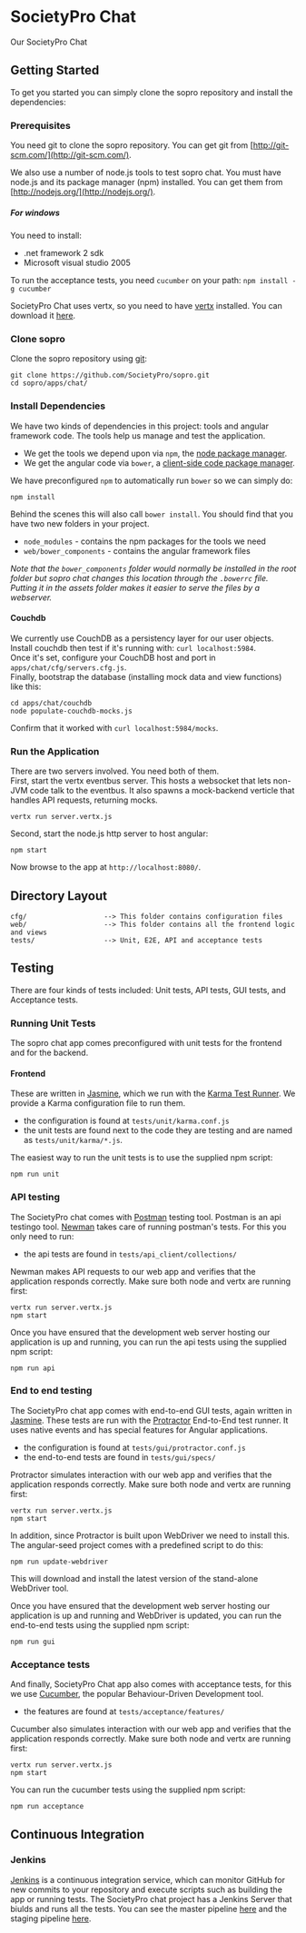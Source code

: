 # SocietyPro Chat

Our SocietyPro Chat


## Getting Started

To get you started you can simply clone the sopro repository and install the dependencies:

### Prerequisites

You need git to clone the sopro repository. You can get git from
[http://git-scm.com/](http://git-scm.com/).

We also use a number of node.js tools to test sopro chat. You must have node.js and
its package manager (npm) installed.  You can get them from [http://nodejs.org/](http://nodejs.org/).

##### For windows 
You need to install:
  * .net framework 2 sdk
  * Microsoft visual studio 2005



To run the acceptance tests, you need `cucumber` on your path: `npm install -g cucumber`

SocietyPro Chat uses vertx, so you need to have [vertx](http://vertx.io/) installed. You can download it [here](http://vertx.io/downloads.html). 

### Clone sopro

Clone the sopro repository using [git][git]:

```
git clone https://github.com/SocietyPro/sopro.git
cd sopro/apps/chat/
```

### Install Dependencies

We have two kinds of dependencies in this project: tools and angular framework code.  The tools help
us manage and test the application.

* We get the tools we depend upon via `npm`, the [node package manager][npm].
* We get the angular code via `bower`, a [client-side code package manager][bower].

We have preconfigured `npm` to automatically run `bower` so we can simply do:

```
npm install
```

Behind the scenes this will also call `bower install`.  You should find that you have two new
folders in your project.

* `node_modules` - contains the npm packages for the tools we need
* `web/bower_components` - contains the angular framework files

*Note that the `bower_components` folder would normally be installed in the root folder but
sopro chat changes this location through the `.bowerrc` file.  Putting it in the assets folder makes
it easier to serve the files by a webserver.*


#### Couchdb
We currently use CouchDB as a persistency layer for our user objects.  
Install couchdb then test if it's running with: `curl localhost:5984`.  
Once it's set, configure your CouchDB host and port in `apps/chat/cfg/servers.cfg.js`.  
Finally, bootstrap the database (installing mock data and view functions) like this:

```
cd apps/chat/couchdb
node populate-couchdb-mocks.js
```

Confirm that it worked with `curl localhost:5984/mocks`.

### Run the Application
There are two servers involved. You need both of them.  
First, start the vertx eventbus server. This hosts a websocket that lets non-JVM code talk to the eventbus. It also spawns a mock-backend verticle that handles API requests, returning mocks.

```
vertx run server.vertx.js
```

Second, start the node.js http server to host angular:

```
npm start
```

Now browse to the app at `http://localhost:8080/`.

## Directory Layout

```
cfg/                   --> This folder contains configuration files
web/                   --> This folder contains all the frontend logic and views
tests/                 --> Unit, E2E, API and acceptance tests
```

## Testing

There are four kinds of tests included: Unit tests, API tests, GUI tests, and Acceptance tests.

### Running Unit Tests

The sopro chat app comes preconfigured with unit tests for the frontend and for the backend.

#### Frontend

These are written in [Jasmine][jasmine], which we run with the [Karma Test Runner][karma]. We provide a Karma
configuration file to run them.

* the configuration is found at `tests/unit/karma.conf.js`
* the unit tests are found next to the code they are testing and are named as `tests/unit/karma/*.js`.

The easiest way to run the unit tests is to use the supplied npm script:

```
npm run unit
```

### API testing

The SocietyPro chat comes with [Postman][postman] testing tool. Postman is an api testingo tool. [Newman][newman] takes care of running postman's tests. For this you only need to run:

* the api tests are found in `tests/api_client/collections/`

Newman makes API requests to our web app and verifies that the application responds
correctly. Make sure both node and vertx are running first:

```
vertx run server.vertx.js
npm start
```

Once you have ensured that the development web server hosting our application is up and running, you can run the api tests using the supplied npm script:

```
npm run api
```


### End to end testing

The SocietyPro chat app comes with end-to-end GUI tests, again written in [Jasmine][jasmine]. These tests
are run with the [Protractor][protractor] End-to-End test runner.  It uses native events and has
special features for Angular applications.

* the configuration is found at `tests/gui/protractor.conf.js`
* the end-to-end tests are found in `tests/gui/specs/`

Protractor simulates interaction with our web app and verifies that the application responds
correctly. Make sure both node and vertx are running first:

```
vertx run server.vertx.js
npm start
```

In addition, since Protractor is built upon WebDriver we need to install this.  The angular-seed
project comes with a predefined script to do this:

```
npm run update-webdriver
```

This will download and install the latest version of the stand-alone WebDriver tool.

Once you have ensured that the development web server hosting our application is up and running
and WebDriver is updated, you can run the end-to-end tests using the supplied npm script:

```
npm run gui
```

### Acceptance tests

And finally, SocietyPro Chat app also comes with acceptance tests, for this we use [Cucumber][cucumber], the popular Behaviour-Driven Development tool.

* the features are found at `tests/acceptance/features/`

Cucumber also simulates interaction with our web app and verifies that the application responds
correctly. Make sure both node and vertx are running first:

```
vertx run server.vertx.js
npm start
```

You can run the cucumber tests using the supplied npm script:

```
npm run acceptance
```

## Continuous Integration

### Jenkins

[Jenkins][jenkins] is a continuous integration service, which can monitor GitHub for new commits
to your repository and execute scripts such as building the app or running tests. The SocietyPro
chat project has a Jenkins Server that biulds and runs all the tests. You can see the master pipeline [here](http://ci.societypro.org:8080/view/huevon_tests/) and the staging pipeline [here](http://ci.societypro.org:8080/view/sopro.staging/).

[git]: http://git-scm.com/
[bower]: http://bower.io
[npm]: https://www.npmjs.org/
[node]: http://nodejs.org
[protractor]: https://github.com/angular/protractor
[jasmine]: http://jasmine.github.io
[karma]: http://karma-runner.github.io
[jenkins]: https://travis-ci.org/
[sailsjs]: http://sailsjs.org/#/
[cucumber]: https://cukes.info/
[mocha]: http://mochajs.org/
[postman]: http://www.getpostman.com/
[newman]: https://github.com/a85/Newman